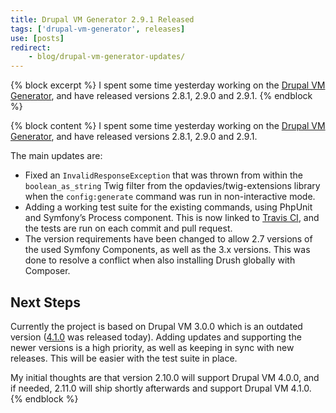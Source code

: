 ```yaml
---
title: Drupal VM Generator 2.9.1 Released
tags: ['drupal-vm-generator', releases]
use: [posts]
redirect:
    - blog/drupal-vm-generator-updates/
---
```

{% block excerpt %}
I spent some time yesterday working on the [Drupal VM Generator][0], and have released versions 2.8.1, 2.9.0 and 2.9.1.
{% endblock %}

{% block content %}
I spent some time yesterday working on the [Drupal VM Generator][0], and have released versions 2.8.1, 2.9.0 and 2.9.1.

The main updates are:

- Fixed an `InvalidResponseException` that was thrown from within the `boolean_as_string` Twig filter from the opdavies/twig-extensions library when the `config:generate` command was run in non-interactive mode.
- Adding a working test suite for the existing commands, using PhpUnit and Symfony’s Process component. This is now linked to [Travis CI][2], and the tests are run on each commit and pull request.
- The version requirements have been changed to allow 2.7 versions of the used Symfony Components, as well as the 3.x versions. This was done to resolve a conflict when also installing Drush globally with Composer.

## Next Steps

Currently the project is based on Drupal VM 3.0.0 which is an outdated version ([4.1.0][3] was released today). Adding updates and supporting the newer versions is a high priority, as well as keeping in sync with new releases. This will be easier with the test suite in place.

My initial thoughts are that version 2.10.0 will support Drupal VM 4.0.0, and if needed, 2.11.0 will ship shortly afterwards and support Drupal VM 4.1.0.
{% endblock %}

[0]: http://www.drupalvmgenerator.com
[1]: https://github.com/opdavies/drupal-vm-generator/tree/master/tests/Command
[2]: https://travis-ci.org/opdavies/drupal-vm-generator
[3]: https://github.com/geerlingguy/drupal-vm/releases/tag/4.1.0
